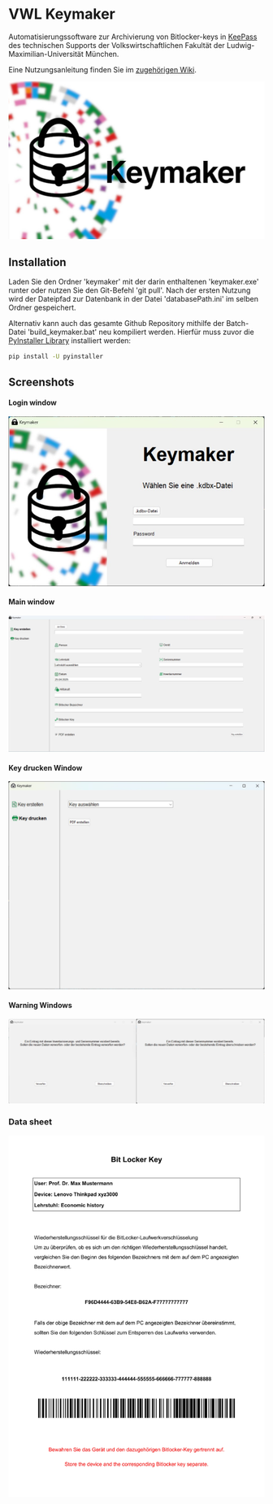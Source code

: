 # VWL Keymaker
Automatisierungssoftware zur Archivierung von Bitlocker-keys in [KeePass](https://keepass.info/download.html) des technischen Supports der Volkswirtschaftlichen Fakultät der Ludwig-Maximilian-Universität München.

Eine Nutzungsanleitung finden Sie im [zugehörigen Wiki](https://github.com/FiedlerInformatics/keymaker-vwl-its/wiki).

![keymaker logo](https://github.com/FiedlerInformatics/keymaker-vwl-its/blob/main/keymaker_images/keymaker_header.jpg)
## Installation
Laden Sie den Ordner 'keymaker' mit der darin enthaltenen 'keymaker.exe' runter oder nutzen Sie den Git-Befehl 'git pull'.
Nach der ersten Nutzung wird der Dateipfad zur Datenbank in der Datei 'databasePath.ini' im selben Ordner gespeichert.

Alternativ kann auch das gesamte Github Repository mithilfe der Batch-Datei 'build_keymaker.bat' neu kompiliert werden. Hierfür muss zuvor die [PyInstaller Library](https://pyinstaller.org/en/stable/) installiert werden:
``` bash
pip install -U pyinstaller
```
## Screenshots
#### Login window
![keymaker login window](https://github.com/FiedlerInformatics/keymaker-vwl-its/blob/main/keymaker_images/Screenshot_loginWindow.jpg)

#### Main window
![keymaker login window](https://github.com/FiedlerInformatics/keymaker-vwl-its/blob/main/keymaker_images/Screenshot_mainWindow.jpg)

#### Key drucken Window
![keymaker key drucken window](https://github.com/FiedlerInformatics/keymaker-vwl-its/blob/main/keymaker_images/Screenshot_key-drucken_window.jpg)

#### Warning Windows
![keymaker login window](https://github.com/FiedlerInformatics/keymaker-vwl-its/blob/main/keymaker_images/warning_windows.jpg)

### Data sheet
![keymaker data sheet](https://github.com/FiedlerInformatics/keymaker-vwl-its/blob/main/keymaker_images/bitlocker-datasheet-example.jpg)
